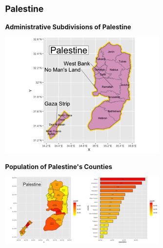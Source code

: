 # Palestine

## Administrative Subdivisions of Palestine

![](Palestine.png)

## Population of Palestine's Counties

![](Rplot04.png)
